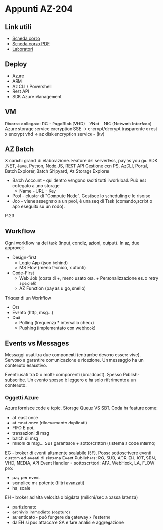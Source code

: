 
# Appunti AZ-204

## Link utili

* [Scheda corso](https://docs.microsoft.com/en-us/learn/certifications/exams/az-204)
* [Scheda corso PDF](https://query.prod.cms.rt.microsoft.com/cms/api/am/binary/RE4oZ7B)
* [Laboratori](https://microsoftlearning.github.io/AZ-220-Microsoft-Azure-IoT-Developer/)

## Deploy
* Azure
* ARM
* Az CLI / Powershell
* Rest API
* SDK Azure Management

## VM

Risorse collegate: RG - PageBlob (VHD) - VNet - NIC (Network Interface)
Azure storage service encryption SSE -> encrypt/decrypt trasparente x rest
x encrypt vhd -> az disk encryption service - (kv)

## AZ Batch

X carichi grandi di elaborazione. Feature del serverless, pay as you go.
SDK .NET, Java, Python, Node.JS, REST API
Gestione con PS, AzCLI, Portal, Batch Explorer, Batch Shipyard, Az Storage Explorer

* Batch Account - qui dentro vengono svolti tutti i workload. Può ess collegato a uno storage
  * Name - URL - Key
* Pool - cluster di "Compute Node". Gestisce lo scheduling e le risorse
* Job - viene assegnato a un pool, è una seq di Task (comando,script o app eseguito su un nodo).


P.23

## Workflow

Ogni workflow ha dei task (input, condiz, azioni, output).
In az, due approcci:
* Design-first
  * Logic App (json behind)
  * MS Flow (meno tecnico, x utonti)
* Code-First
  * Web Job (costa di +, meno usato ora. + Personalizzazione es. x retry speciali)
  * AZ Function (pay as u go, snello)

Trigger di un Workflow
* Ora
* Evento (http, msg...)
* Dati
  * Polling (frequenza * intervallo check)
  * Pushing (implementato con webhook)

## Events vs Messages

Messaggi usati tra due componenti (entrambe devono essere vive).
Servono a garantire comunicazione e ricezione. Un messaggio ha un contenuto esaustivo.

Eventi usati tra 0 o molte componenti (broadcast).
Spesso Publish-subscribe. Un evento spesso è leggero e ha solo riferimento a un contenuto.

### Oggetti Azure

Azure fornisce code e topic. Storage Queue VS SBT.
Coda ha feature come:
 * at least once
 * at most once (rilecvamento duplicati)
 * FIFO
E poi...
* transazioni di msg
* batch di msg
* milioni di msg...
SBT garantisce + sottoscrittori (sistema a code interno)

EG - broker di eventi altamente scalabile (SF).
Posso sottoscrivere eventi custom ed eventi di sistema
Event Publishers: RG, SUB, ACR, EH, IOT, SBN, VHD, MEDIA, API
Event Handler = sottoscrittori: AFA, WebHook, LA, FLOW
pro:
* pay per event
* semplice ma potente (filtri avanzati)
* ha, scale

EH - broker ad alta velocità x bigdata (milioni/sec a bassa latenza)
* partizionato
* archivio immediato (capture)
* autenticato - può fungere da gateway x l'esterno
* da EH si può attaccare SA e fare analisi e aggregazione
